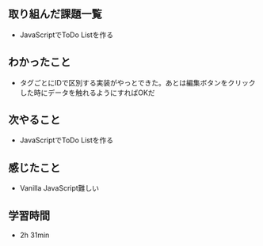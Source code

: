 ## 取り組んだ課題一覧
- JavaScriptでToDo Listを作る
## わかったこと
- <il>タグごとにIDで区別する実装がやっとできた。あとは編集ボタンをクリックした時にデータを触れるようにすればOKだ
## 次やること
- JavaScriptでToDo Listを作る
## 感じたこと
- Vanilla JavaScript難しい
## 学習時間
- 2h 31min